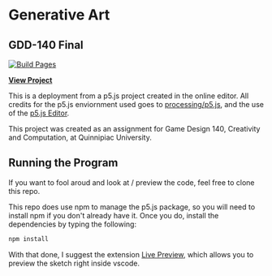 # Generative Art

## GDD-140 Final

[![Build Pages](https://github.com/LittleTealeaf/GDD-140-Final/actions/workflows/github-pages.yml/badge.svg)](https://github.com/LittleTealeaf/GDD-140-Final/actions/workflows/github-pages.yml)

[**View Project**](https://littletealeaf.github.io/GDD-140-Final/)

This is a deployment from a p5.js project created in the online editor. All credits for the p5.js enviornment used goes to [processing/p5.js](https://github.com/processing/p5.js), and the use of the [p5.js Editor](https://editor.p5js.org/).

This project was created as an assignment for Game Design 140, Creativity and Computation, at Quinnipiac University.

## Running the Program

If you want to fool aroud and look at / preview the code, feel free to clone this repo.

This repo does use npm to manage the p5.js package, so you will need to install npm if you don't already have it. Once you do, install the dependencies by typing the following:

```bash
npm install
```

With that done, I suggest the extension [Live Preview](https://marketplace.visualstudio.com/items?itemName=ms-vscode.live-server), which allows you to preview the sketch right inside vscode.
